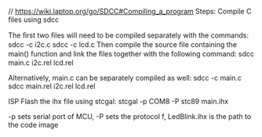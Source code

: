 // https://wiki.laptop.org/go/SDCC#Compiling_a_program
Steps:
Compile C files using sdcc

The ﬁrst two ﬁles will need to be compiled separately with the commands:
sdcc -c i2c.c
sdcc -c lcd.c
Then compile the source ﬁle containing the main() function and link the ﬁles together with the following command:
sdcc main.c i2c.rel lcd.rel

Alternatively, main.c can be separately compiled as well:
sdcc -c main.c
sdcc main.rel i2c.rel lcd.rel


ISP Flash the ihx file using stcgal:
stcgal -p COM8 -P stc89 main.ihx

-p sets serial port of MCU, -P sets the protocol f, LedBlink.ihx is the path to the code image
